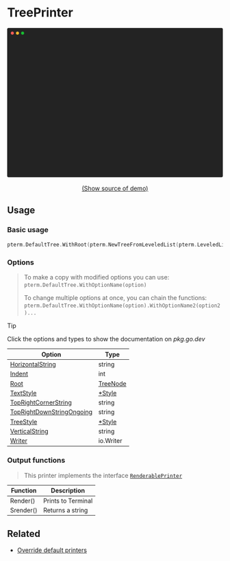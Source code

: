 # TreePrinter

<!--
Replace all of the following strings with the current printer.
     tree Tree TreePrinter DefaultTree
-->

![TreePrinter Example](https://raw.githubusercontent.com/pterm/pterm/master/_examples/tree/animation.svg)

<p align="center"><a href="https://github.com/Sion-L/pterm/blob/master/_examples/tree/main.go" target="_blank">(Show source of demo)</a></p>

## Usage

### Basic usage

```go
pterm.DefaultTree.WithRoot(pterm.NewTreeFromLeveledList(pterm.LeveledList{pterm.LeveledListItem{Level: 0, Text: "Hello, World!"}})).Render()
```

### Options

> To make a copy with modified options you can use:
> `pterm.DefaultTree.WithOptionName(option)`
>
> To change multiple options at once, you can chain the functions:
> `pterm.DefaultTree.WithOptionName(option).WithOptionName2(option2)...`

> [!TIP]
> Click the options and types to show the documentation on _pkg.go.dev_

| Option                                                                                                           | Type                                                           |
| ---------------------------------------------------------------------------------------------------------------- | -------------------------------------------------------------- |
| [HorizontalString](https://pkg.go.dev/github.com/Sion-L/pterm#TreePrinter.WithHorizontalString)                   | string                                                         |
| [Indent](https://pkg.go.dev/github.com/Sion-L/pterm#TreePrinter.WithIndent)                                       | int                                                            |
| [Root](https://pkg.go.dev/github.com/Sion-L/pterm#TreePrinter.WithRoot)                                           | [TreeNode](https://pkg.go.dev/github.com/Sion-L/pterm#TreeNode) |
| [TextStyle](https://pkg.go.dev/github.com/Sion-L/pterm#TreePrinter.WithTextStyle)                                 | [\*Style](https://pkg.go.dev/github.com/Sion-L/pterm#Style)     |
| [TopRightCornerString](https://pkg.go.dev/github.com/Sion-L/pterm#TreePrinter.WithTopRightCornerString)           | string                                                         |
| [TopRightDownStringOngoing](https://pkg.go.dev/github.com/Sion-L/pterm#TreePrinter.WithTopRightDownStringOngoing) | string                                                         |
| [TreeStyle](https://pkg.go.dev/github.com/Sion-L/pterm#TreePrinter.WithTreeStyle)                                 | [\*Style](https://pkg.go.dev/github.com/Sion-L/pterm#Style)     |
| [VerticalString](https://pkg.go.dev/github.com/Sion-L/pterm#TreePrinter.WithVerticalString)                       | string                                                         |
| [Writer](https://pkg.go.dev/github.com/Sion-L/pterm#TreePrinter.WithWriter)                                       | io.Writer                                                      |

### Output functions

> This printer implements the interface [`RenderablePrinter`](https://github.com/Sion-L/pterm/blob/master/interface_renderable_printer.go)

| Function  | Description        |
| --------- | ------------------ |
| Render()  | Prints to Terminal |
| Srender() | Returns a string   |

## Related

- [Override default printers](docs/customizing/override-default-printer.md)
